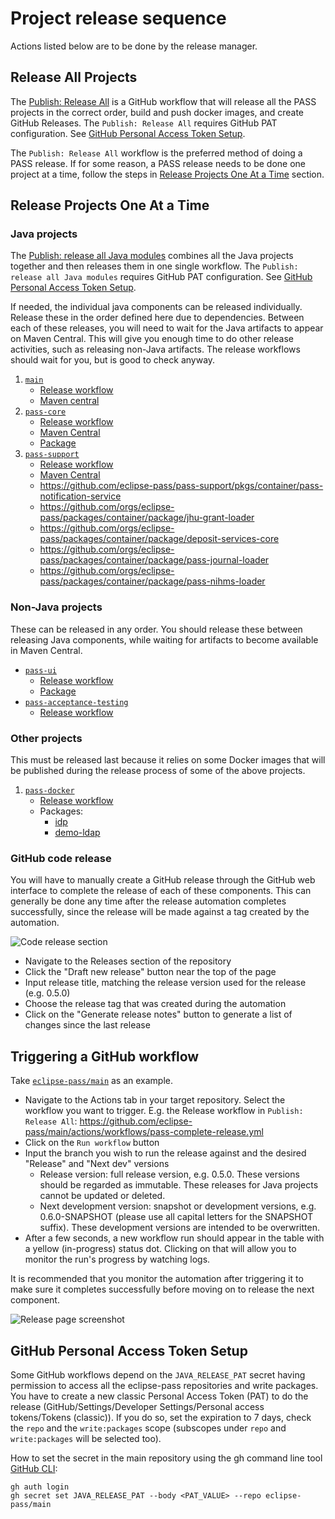 # Project release sequence

Actions listed below are to be done by the release manager.

## Release All Projects

The [Publish: Release All](/.github/workflows/pass-complete-release.yml) is a GitHub workflow that will release all the PASS projects in the correct order, build and push docker images, and create GitHub Releases.
The `Publish: Release All` requires GitHub PAT configuration.  See [GitHub Personal Access Token Setup](#github-personal-access-token-setup).

The `Publish: Release All` workflow is the preferred method of doing a PASS release.  If for some reason, a PASS release needs to be done one project at a time, follow the steps in [Release Projects One At a Time](#release-projects-one-at-a-time) section.


## Release Projects One At a Time



### Java projects
The [Publish: release all Java modules](https://github.com/eclipse-pass/main/actions/workflows/pass-java-release.yml) combines all the Java projects together and then releases them in one single workflow.
The `Publish: release all Java modules` requires GitHub PAT configuration.  See [GitHub Personal Access Token Setup](#github-personal-access-token-setup).

If needed, the individual java components can be released individually. Release these in the order defined here due to 
dependencies. Between each of these releases, you will need to wait for the Java artifacts to appear on Maven Central. 
This will give you enough time to do other release activities, such as releasing non-Java artifacts. The release 
workflows should wait for you, but is good to check anyway.

1. [`main`](https://github.com/eclipse-pass/main)
   * [Release workflow](https://github.com/eclipse-pass/main/actions/workflows/release.yml)
   * [Maven central](https://central.sonatype.com/artifact/org.eclipse.pass/eclipse-pass-parent)
2. [`pass-core`](https://github.com/eclipse-pass/pass-core)
   * [Release workflow](https://github.com/eclipse-pass/pass-core/actions/workflows/release.yml)
   * [Maven Central](https://central.sonatype.com/artifact/org.eclipse.pass/pass-core-main/0.4.0)
   * [Package](https://github.com/eclipse-pass/pass-core/pkgs/container/pass-core-main)
3. [`pass-support`](https://github.com/eclipse-pass/pass-support)
   * [Release workflow](https://github.com/eclipse-pass/pass-support/actions/workflows/release.yml)
   * [Maven Central](https://central.sonatype.com/artifact/org.eclipse.pass/pass-support)
   * https://github.com/eclipse-pass/pass-support/pkgs/container/pass-notification-service
   * https://github.com/orgs/eclipse-pass/packages/container/package/jhu-grant-loader
   * https://github.com/orgs/eclipse-pass/packages/container/package/deposit-services-core
   * https://github.com/orgs/eclipse-pass/packages/container/package/pass-journal-loader
   * https://github.com/orgs/eclipse-pass/packages/container/package/pass-nihms-loader


### Non-Java projects
These can be released in any order. You should release these between releasing Java components, while waiting for artifacts to become available in Maven Central.

* [`pass-ui`](https://github.com/eclipse-pass/pass-ui)
  * [Release workflow](https://github.com/eclipse-pass/pass-ui/actions/workflows/release.yml)
  * [Package](https://github.com/eclipse-pass/pass-ui/pkgs/container/pass-ui)
* [`pass-acceptance-testing`](https://github.com/eclipse-pass/pass-acceptance-testing)
  * [Release workflow](https://github.com/eclipse-pass/pass-acceptance-testing/actions/workflows/release.yml)

### Other projects
This must be released last because it relies on some Docker images that will be published during the release process of some of the above projects.

1. [`pass-docker`](https://github.com/eclipse-pass/pass-docker)
   * [Release workflow](https://github.com/eclipse-pass/pass-docker/actions/workflows/release.yml)
   * Packages:
      * [idp](https://github.com/orgs/eclipse-pass/packages/container/package/idp)
      * [demo-ldap](https://github.com/orgs/eclipse-pass/packages/container/package/demo-ldap)

### GitHub code release

You will have to manually create a GitHub release through the GitHub web interface to complete the release of each of these components. This can generally be done any time after the release automation completes successfully, since the release will be made against a tag created by the automation.

![Code release section](/docs/assets/github/releases/code-release-section.png)

* Navigate to the Releases section of the repository
* Click the "Draft new release" button near the top of the page
* Input release title, matching the release version used for the release (e.g. 0.5.0)
* Choose the release tag that was created during the automation
* Click on the "Generate release notes" button to generate a list of changes since the last release

## Triggering a GitHub workflow

Take [`eclipse-pass/main`](https://github.com/eclipse-pass/main) as an example.

* Navigate to the Actions tab in your target repository. Select the workflow you want to trigger. E.g. the Release workflow in `Publish: Release All`: https://github.com/eclipse-pass/main/actions/workflows/pass-complete-release.yml
* Click on the `Run workflow` button
* Input the branch you wish to run the release against and the desired "Release" and "Next dev" versions
  * Release version: full release version, e.g. 0.5.0. These versions should be regarded as immutable. These releases for Java projects cannot be updated or deleted.
  * Next development version: snapshot or development versions, e.g. 0.6.0-SNAPSHOT (please use all capital letters for the SNAPSHOT suffix). These development versions are intended to be overwritten.
* After a few seconds, a new workflow run should appear in the table with a yellow (in-progress) status dot. Clicking on that will allow you to monitor the run's progress by watching logs.

It is recommended that you monitor the automation after triggering it to make sure it completes successfully before moving on to release the next component.

![Release page screenshot](/docs/assets/github/releases/main-release-page.png)

## GitHub Personal Access Token Setup

Some GitHub workflows depend on the `JAVA_RELEASE_PAT` secret having permission to access all the eclipse-pass repositories and write packages.
You have to create a new classic Personal Access Token (PAT) to do the release (GitHub/Settings/Developer Settings/Personal access tokens/Tokens (classic)).
If you do so, set the expiration to 7 days, check the `repo` and the `write:packages` scope (subscopes under `repo`
and `write:packages` will be selected too).

How to set the secret in the main repository using the gh command line tool [GitHub CLI](https://cli.github.com/):
```
gh auth login
gh secret set JAVA_RELEASE_PAT --body <PAT_VALUE> --repo eclipse-pass/main
```

